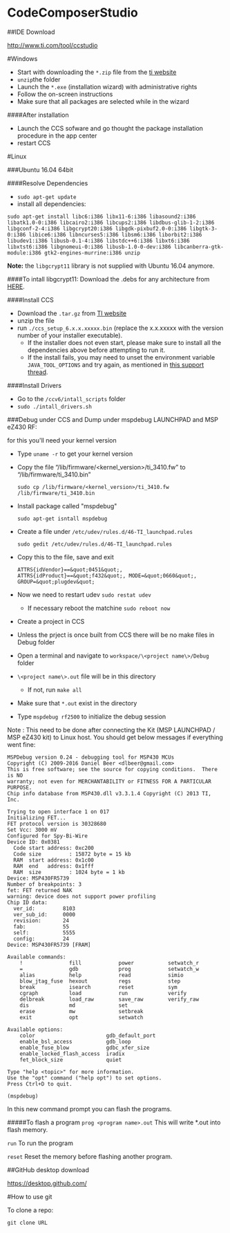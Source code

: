 # CodeComposerStudio

##IDE Download

  http://www.ti.com/tool/ccstudio

#Windows

- Start with downloading the `*.zip` file from the <a href="http://www.ti.com/tool/ccstudio">ti website</a>
- `unzip`the folder
- Launch the `*.exe` (installation wizard) with administrative rights 
- Follow the on-screen instructions
- Make sure that all packages are selected while in the wizard

####After installation
- Launch the CCS sofware and go thought the package installation procedure in the app center
- restart CCS

#Linux
  
###Ubuntu 16.04 64bit
  
####Resolve Dependencies
  - `sudo apt-get update`
  - install all dependencies:
  
  ```
  sudo apt-get install libc6:i386 libx11-6:i386 libasound2:i386 libatk1.0-0:i386 libcairo2:i386 libcups2:i386 libdbus-glib-1-2:i386 libgconf-2-4:i386 libgcrypt20:i386 libgdk-pixbuf2.0-0:i386 libgtk-3-0:i386 libice6:i386 libncurses5:i386 libsm6:i386 liborbit2:i386 libudev1:i386 libusb-0.1-4:i386 libstdc++6:i386 libxt6:i386 libxtst6:i386 libgnomeui-0:i386 libusb-1.0-0-dev:i386 libcanberra-gtk-module:i386 gtk2-engines-murrine:i386 unzip
  ```
  <strong>Note:</strong> the `libgcrypt11` library is not supplied with Ubuntu 16.04 anymore.

####To intall libgcrypt11:
  Download the .debs for any architecture from <a href="https://launchpad.net/ubuntu/+source/libgcrypt11">HERE</a>.

####Install CCS
  - Download the `.tar.gz` from <a href="http://www.ti.com/tool/ccstudio">TI website</a>
  - unzip the file
  - run `./ccs_setup_6.x.x.xxxxx.bin` (replace the x.x.xxxxx with the version number of your installer executable). 
    - If the installer does not even start, please make sure to install all the dependencies above before attempting to run it. 
    - If the install fails, you may need to unset the environment variable `JAVA_TOOL_OPTIONS` and try again, as mentioned in <a href="https://e2e.ti.com/support/development_tools/code_composer_studio/f/81/p/430825/1539732">this support thread</a>.

####Install Drivers
  - Go to the `/ccv6/intall_scripts` folder
  - `sudo ./intall_drivers.sh` 

###Debug under CCS and Dump under mspdebug
LAUNCHPAD and MSP eZ430 RF:

for this you'll need your kernel version
- Type `uname -r` to get your kernel version
- Copy the file  “/lib/firmware/\<kernel_version\>/ti_3410.fw” to “/lib/firmware/ti_3410.bin” 

  ```sudo cp /lib/firmware/<kernel_version>/ti_3410.fw /lib/firmware/ti_3410.bin```

- Install package called "mspdebug" 
  
  `sudo apt-get isntall mspdebug`

- Create a file under `/etc/udev/rules.d/46-TI_launchpad.rules`

  ```sudo gedit /etc/udev/rules.d/46-TI_launchpad.rules```

- Copy this to the file, save and exit

  ```
  ATTRS{idVendor}==&quot;0451&quot;, ATTRS{idProduct}==&quot;f432&quot;, MODE=&quot;0660&quot;, GROUP=&quot;plugdev&quot;
  ```

- Now we need to restart udev `sudo restat udev`
  - If necessary reboot the matchine `sudo reboot now`

- Create a project in CCS
- Unless the prject is once built from CCS there will be no make files in Debug folder
- Open a terminal and navigate to `workspace/\<project name\>/Debug` folder
- `\<project name\>.out` file will be in this directory 
  - If not, run `make all`
- Make sure that `*.out` exist in the directory

- Type `mspdebug rf2500` to initialize the debug session

Note : This need to be done after connecting the Kit (MSP LAUNCHPAD / MSP eZ430 kit) to Linux host. You should get below messages if everything went fine:

```
MSPDebug version 0.24 - debugging tool for MSP430 MCUs
Copyright (C) 2009-2016 Daniel Beer <dlbeer@gmail.com>
This is free software; see the source for copying conditions.  There is NO
warranty; not even for MERCHANTABILITY or FITNESS FOR A PARTICULAR PURPOSE.
Chip info database from MSP430.dll v3.3.1.4 Copyright (C) 2013 TI, Inc.

Trying to open interface 1 on 017
Initializing FET...
FET protocol version is 30328680
Set Vcc: 3000 mV
Configured for Spy-Bi-Wire
Device ID: 0x0381
  Code start address: 0xc200
  Code size         : 15872 byte = 15 kb
  RAM  start address: 0x1c00
  RAM  end   address: 0x1fff
  RAM  size         : 1024 byte = 1 kb
Device: MSP430FR5739
Number of breakpoints: 3
fet: FET returned NAK
warning: device does not support power profiling
Chip ID data:
  ver_id:         8103
  ver_sub_id:     0000
  revision:       24
  fab:            55
  self:           5555
  config:         24
Device: MSP430FR5739 [FRAM]

Available commands:
    !               fill            power           setwatch_r      
    =               gdb             prog            setwatch_w      
    alias           help            read            simio           
    blow_jtag_fuse  hexout          regs            step            
    break           isearch         reset           sym             
    cgraph          load            run             verify          
    delbreak        load_raw        save_raw        verify_raw      
    dis             md              set             
    erase           mw              setbreak        
    exit            opt             setwatch        

Available options:
    color                       gdb_default_port            
    enable_bsl_access           gdb_loop                    
    enable_fuse_blow            gdbc_xfer_size              
    enable_locked_flash_access  iradix                      
    fet_block_size              quiet                       

Type "help <topic>" for more information.
Use the "opt" command ("help opt") to set options.
Press Ctrl+D to quit.

(mspdebug) 

```

In this new command prompt you can flash the programs.

#####To flash a program
`prog <program name>.out` This will write *.out into flash memory.

`run` To run the program 

`reset` Reset the memory before flashing another program.




##GitHub desktop download

  https://desktop.github.com/

#How to use git

To clone a repo:

`git clone URL`


